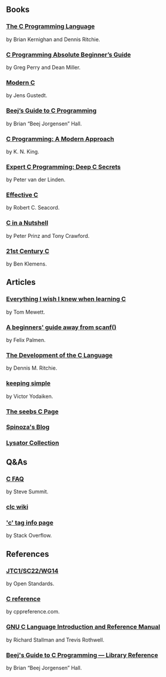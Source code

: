 ## Books
### [The C Programming Language](https://s3-us-west-2.amazonaws.com/belllabs-microsite-dritchie/cbook/index.html)
by Brian Kernighan and Dennis Ritchie.
### [C Programming Absolute Beginner’s Guide](https://www.informit.com/store/c-programming-absolute-beginners-guide-9780789751980)
by Greg Perry and Dean Miller.
### [Modern C](https://gustedt.gitlabpages.inria.fr/modern-c/)
by Jens Gustedt.
### [Beej’s Guide to C Programming](https://beej.us/guide/bgc/)
by Brian “Beej Jorgensen” Hall.
### [C Programming: A Modern Approach](http://knking.com/books/c2/)
by K. N. King.
### [Expert C Programming: Deep C Secrets](https://www.informit.com/store/expert-c-programming-deep-secrets-9780133522242)
by Peter van der Linden.
### [Effective C](https://nostarch.com/Effective_C)
by Robert C. Seacord.
### [C in a Nutshell](https://www.oreilly.com/library/view/c-in-a/9781491924174/)
by Peter Prinz and Tony Crawford.
### [21st Century C](https://www.oreilly.com/library/view/21st-century-c/9781491904428/)
by Ben Klemens.

## Articles
### [Everything I wish I knew when learning C](https://tmewett.com/c-tips/)
by Tom Mewett.
### [A beginners' guide away from scanf()](https://sekrit.de/webdocs/c/beginners-guide-away-from-scanf.html)
by Felix Palmen.
### [The Development of the C Language](https://www.bell-labs.com/usr/dmr/www/chist.html)
by Dennis M. Ritchie.
### [keeping simple](https://www.yodaiken.com/tag/c/)
by Victor Yodaiken.
### [The seebs C Page](https://www.seebs.net/c/)
### [Spinoza's Blog](https://spinoza1111.wordpress.com/tag/c-programming-language/)
### [Lysator Collection](https://www.lysator.liu.se/c/)

## Q&As
### [C FAQ](http://www.c-faq.com/)
by Steve Summit.
### [clc wiki](https://clc-wiki.net/wiki/Main_Page)
### ['c' tag info page](https://stackoverflow.com/tags/c/info)
by Stack Overflow.

## References
### [JTC1/SC22/WG14](https://www.open-std.org/JTC1/SC22/WG14/)
by Open Standards.
### [C reference](https://en.cppreference.com/w/c)
by cppreference.com.
### [GNU C Language Introduction and Reference Manual](https://www.gnu.org/software/c-intro-and-ref/)
by Richard Stallman and Trevis Rothwell.
### [Beej's Guide to C Programming — Library Reference](https://beej.us/guide/bgclr/)
by Brian “Beej Jorgensen” Hall.

